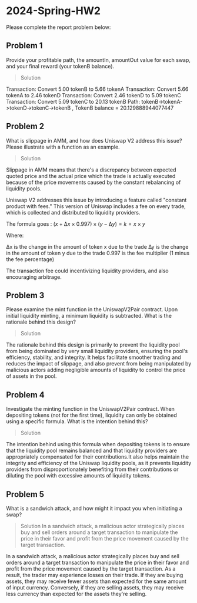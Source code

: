 # 2024-Spring-HW2

Please complete the report problem below:

## Problem 1
Provide your profitable path, the amountIn, amountOut value for each swap, and your final reward (your tokenB balance).

> Solution

Transaction: Convert 5.00 tokenB to 5.66 tokenA
Transaction: Convert 5.66 tokenA to 2.46 tokenD
Transaction: Convert 2.46 tokenD to 5.09 tokenC
Transaction: Convert 5.09 tokenC to 20.13 tokenB
Path: tokenB->tokenA->tokenD->tokenC->tokenB , 
TokenB balance = 20.129888944077447

## Problem 2
What is slippage in AMM, and how does Uniswap V2 address this issue? Please illustrate with a function as an example.

> Solution

Slippage in AMM means that there's a discrepancy between expected quoted price and the actual price which the trade is actually executed because of the price movements caused by the constant rebalancing of liquidity pools.

Uniswap V2 addresses this issue by introducing a feature called "constant product with fees." This version of Uniswap includes a fee on every trade, which is collected and distributed to liquidity providers. 

The formula goes :
$( x + ∆x \times 0.997) \times (y - ∆y)  = k = x \times y$

Where:

∆x is the change in the amount of token x due to the trade
∆y is the change in the amount of token y due to the trade
0.997 is the fee multiplier (1 minus the fee percentage)

The transaction fee could incentivizing liquidity providers, and also encouraging arbitrage.


## Problem 3
Please examine the mint function in the UniswapV2Pair contract. Upon initial liquidity minting, a minimum liquidity is subtracted. What is the rationale behind this design?

> Solution

The rationale behind this design is primarily to prevent the liquidity pool from being dominated by very small liquidity providers, ensuring the pool's efficiency, stability, and integrity. It helps facilitate smoother trading and reduces the impact of slippage, and also prevent from being manipulated by malicious actors adding negligible amounts of liquidity to control the price of assets in the pool.


## Problem 4
Investigate the minting function in the UniswapV2Pair contract. When depositing tokens (not for the first time), liquidity can only be obtained using a specific formula. What is the intention behind this?

> Solution

The intention behind using this formula when depositing tokens is to ensure that the liquidity pool remains balanced and that liquidity providers are appropriately compensated for their contributions.It also helps maintain the integrity and efficiency of the Uniswap liquidity pools, as it prevents liquidity providers from disproportionately benefiting from their contributions or diluting the pool with excessive amounts of liquidity tokens.



## Problem 5
What is a sandwich attack, and how might it impact you when initiating a swap?

> Solution
In a sandwich attack, a malicious actor strategically places buy and sell orders around a target transaction to manipulate the price in their favor and profit from the price movement caused by the target transaction.

In a sandwich attack, a malicious actor strategically places buy and sell orders around a target transaction to manipulate the price in their favor and profit from the price movement caused by the target transaction. As a result, the trader may experience losses on their trade. If they are buying assets, they may receive fewer assets than expected for the same amount of input currency. Conversely, if they are selling assets, they may receive less currency than expected for the assets they're selling.

